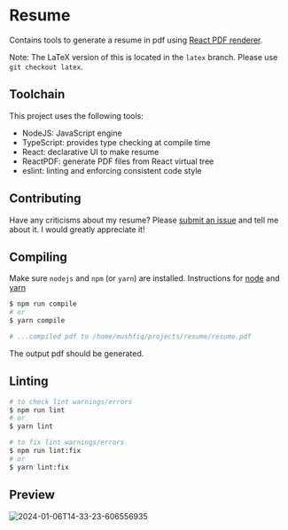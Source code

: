 # Resume

Contains tools to generate a resume in pdf using [React PDF renderer](https://github.com/diegomura/react-pdf/tree/master/packages/renderer).

Note: The LaTeX version of this is located in the `latex` branch. Please use `git checkout latex`.

## Toolchain

This project uses the following tools:

* NodeJS: JavaScript engine
* TypeScript: provides type checking at compile time
* React: declarative UI to make resume
* ReactPDF: generate PDF files from React virtual tree
* eslint: linting and enforcing consistent code style

## Contributing

Have any criticisms about my resume? Please [submit an issue](https://github.com/mushfiq814/resume/issues/new/choose) and tell me about it. I would greatly appreciate it!

## Compiling

Make sure `nodejs` and `npm` (or `yarn`) are installed. Instructions for [node](https://nodejs.org/en) and [yarn](https://classic.yarnpkg.com/en/)

```sh
$ npm run compile
# or
$ yarn compile

# ...compiled pdf to /home/mushfiq/projects/resume/resume.pdf
```

The output pdf should be generated.

## Linting

```sh
# to check lint warnings/errors
$ npm run lint
# or
$ yarn lint

# to fix lint warnings/errors
$ npm run lint:fix
# or
$ yarn lint:fix
```

## Preview

![2024-01-06T14-33-23-606556935](https://github.com/mushfiq814/resume/assets/32845348/02cc16bb-a21e-4a67-a55f-a8f51a5de9a6)

